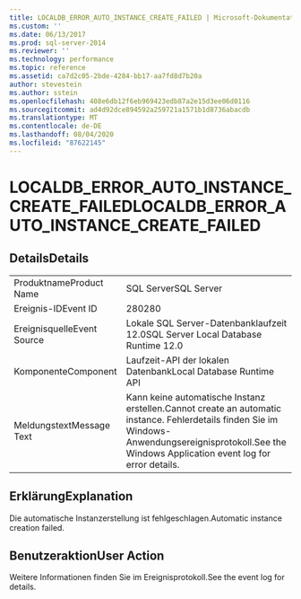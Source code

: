 ```yaml
---
title: LOCALDB_ERROR_AUTO_INSTANCE_CREATE_FAILED | Microsoft-Dokumentation
ms.custom: ''
ms.date: 06/13/2017
ms.prod: sql-server-2014
ms.reviewer: ''
ms.technology: performance
ms.topic: reference
ms.assetid: ca7d2c05-2bde-4284-bb17-aa7fd8d7b20a
author: stevestein
ms.author: sstein
ms.openlocfilehash: 408e6db12f6eb969423edb87a2e15d3ee06d0116
ms.sourcegitcommit: ad4d92dce894592a259721a1571b1d8736abacdb
ms.translationtype: MT
ms.contentlocale: de-DE
ms.lasthandoff: 08/04/2020
ms.locfileid: "87622145"
---
```

# <a name="localdb_error_auto_instance_create_failed"></a><span data-ttu-id="8f6e7-102">LOCALDB_ERROR_AUTO_INSTANCE_CREATE_FAILED</span><span class="sxs-lookup"><span data-stu-id="8f6e7-102">LOCALDB_ERROR_AUTO_INSTANCE_CREATE_FAILED</span></span>
    
## <a name="details"></a><span data-ttu-id="8f6e7-103">Details</span><span class="sxs-lookup"><span data-stu-id="8f6e7-103">Details</span></span>  
  
|||  
|-|-|  
|<span data-ttu-id="8f6e7-104">Produktname</span><span class="sxs-lookup"><span data-stu-id="8f6e7-104">Product Name</span></span>|<span data-ttu-id="8f6e7-105">SQL Server</span><span class="sxs-lookup"><span data-stu-id="8f6e7-105">SQL Server</span></span>|  
|<span data-ttu-id="8f6e7-106">Ereignis-ID</span><span class="sxs-lookup"><span data-stu-id="8f6e7-106">Event ID</span></span>|<span data-ttu-id="8f6e7-107">280</span><span class="sxs-lookup"><span data-stu-id="8f6e7-107">280</span></span>|  
|<span data-ttu-id="8f6e7-108">Ereignisquelle</span><span class="sxs-lookup"><span data-stu-id="8f6e7-108">Event Source</span></span>|<span data-ttu-id="8f6e7-109">Lokale SQL Server-Datenbanklaufzeit 12.0</span><span class="sxs-lookup"><span data-stu-id="8f6e7-109">SQL Server Local Database Runtime 12.0</span></span>|  
|<span data-ttu-id="8f6e7-110">Komponente</span><span class="sxs-lookup"><span data-stu-id="8f6e7-110">Component</span></span>|<span data-ttu-id="8f6e7-111">Laufzeit-API der lokalen Datenbank</span><span class="sxs-lookup"><span data-stu-id="8f6e7-111">Local Database Runtime API</span></span>|  
|<span data-ttu-id="8f6e7-112">Meldungstext</span><span class="sxs-lookup"><span data-stu-id="8f6e7-112">Message Text</span></span>|<span data-ttu-id="8f6e7-113">Kann keine automatische Instanz erstellen.</span><span class="sxs-lookup"><span data-stu-id="8f6e7-113">Cannot create an automatic instance.</span></span> <span data-ttu-id="8f6e7-114">Fehlerdetails finden Sie im Windows-Anwendungsereignisprotokoll.</span><span class="sxs-lookup"><span data-stu-id="8f6e7-114">See the Windows Application event log for error details.</span></span>|  
  
## <a name="explanation"></a><span data-ttu-id="8f6e7-115">Erklärung</span><span class="sxs-lookup"><span data-stu-id="8f6e7-115">Explanation</span></span>  
 <span data-ttu-id="8f6e7-116">Die automatische Instanzerstellung ist fehlgeschlagen.</span><span class="sxs-lookup"><span data-stu-id="8f6e7-116">Automatic instance creation failed.</span></span>  
  
## <a name="user-action"></a><span data-ttu-id="8f6e7-117">Benutzeraktion</span><span class="sxs-lookup"><span data-stu-id="8f6e7-117">User Action</span></span>  
 <span data-ttu-id="8f6e7-118">Weitere Informationen finden Sie im Ereignisprotokoll.</span><span class="sxs-lookup"><span data-stu-id="8f6e7-118">See the event log for details.</span></span>  
  
  
